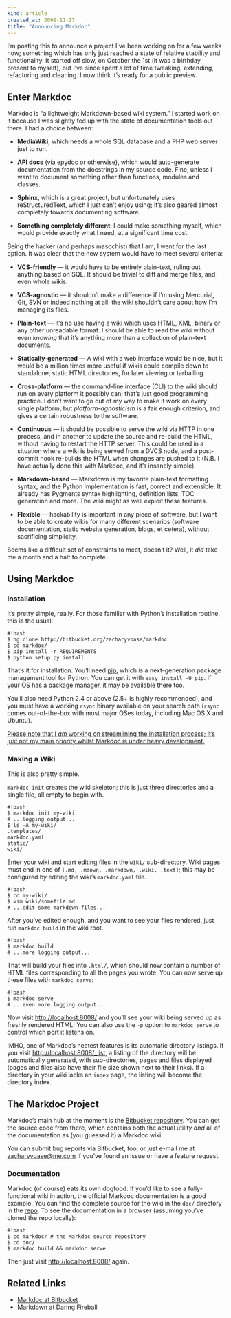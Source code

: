 ```yaml
--- 
kind: article
created_at: 2009-11-17
title: "Announcing Markdoc"
---
```


I’m posting this to announce a project I’ve been working on for a few weeks now;
something which has only just reached a state of relative stability and
functionality. It started off slow, on October the 1st (it was a birthday
present to myself), but I’ve since spent a lot of time tweaking, extending,
refactoring and cleaning. I now think it’s ready for a public preview.

## Enter Markdoc

Markdoc is “a lightweight Markdown-based wiki system.” I started work on it
because I was slightly fed up with the state of documentation tools out there. I
had a choice between:

*   **MediaWiki**, which needs a whole SQL database and a PHP web server just to
    run.

*   **API docs** (via epydoc or otherwise), which would auto-generate
    documentation from the docstrings in my source code. Fine, unless I want to
    document something other than functions, modules and classes.

*   **Sphinx**, which is a great project, but unfortunately uses
    reStructuredText, which I just can’t enjoy using; it’s also geared almost
    completely towards documenting software.

*   **Something completely different**: I could make something myself, which
    would provide exactly what I need, at a significant time cost.

Being the hacker (and perhaps masochist) that I am, I went for the last option.
It was clear that the new system would have to meet several criteria:

*   **VCS-friendly** — it would have to be entirely plain-text, ruling out
    anything based on SQL. It should be trivial to diff and merge files, and
    even whole wikis.

*   **VCS-agnostic** — it shouldn’t make a difference if I’m using Mercurial,
    Git, SVN or indeed nothing at all: the wiki shouldn’t care about how I’m
    managing its files.

*   **Plain-text** — it’s no use having a wiki which uses HTML, XML, binary or
    any other unreadable format. I should be able to read the wiki without even
    *knowing* that it’s anything more than a collection of plain-text documents.

*   **Statically-generated** — A wiki with a web interface would be nice, but it
    would be a million times more useful if wikis could compile down to
    standalone, static HTML directories, for later viewing or tarballing.

*   **Cross-platform** — the command-line interface (CLI) to the wiki should run
    on every platform it possibly can; that’s just good programming practice. I
    don’t want to go out of my way to make it work on every single platform, but
    *platform-agnosticism* is a fair enough criterion, and gives a certain
    robustness to the software.

*   **Continuous** — it should be possible to serve the wiki via HTTP in one
    process, and in another to update the source and re-build the HTML, without
    having to restart the HTTP server. This could be used in a situation where a
    wiki is being served from a DVCS node, and a post-commit hook re-builds the
    HTML when changes are pushed to it (N.B. I have actually done this with
    Markdoc, and it’s insanely simple).

*   **Markdown-based** — Markdown is my favorite plain-text formatting syntax,
    and the Python implementation is fast, correct and extensible. It already
    has Pygments syntax highlighting, definition lists, TOC generation and more.
    The wiki might as well exploit these features.

*   **Flexible** — hackability is important in any piece of software, but I want
    to be able to create wikis for many different scenarios (software
    documentation, static website generation, blogs, et cetera), without
    sacrificing simplicity.

Seems like a difficult set of constraints to meet, doesn’t it? Well, it *did*
take me a month and a half to complete.

## Using Markdoc

### Installation

It’s pretty simple, really. For those familiar with Python’s installation
routine, this is the usual:

    #!bash
    $ hg clone http://bitbucket.org/zacharyvoase/markdoc
    $ cd markdoc/
    $ pip install -r REQUIREMENTS
    $ python setup.py install

That’s it for installation. You’ll need [pip](http://pip.openplans.org/), which
is a next-generation package management tool for Python. You can get it with
`easy_install -U pip`. If your OS has a package manager, it may be available
there too.

You’ll also need Python 2.4 or above (2.5+ is highly recommended), and you must
have a working `rsync` binary available on your search path (`rsync` comes
out-of-the-box with most major OSes today, including Mac OS X and Ubuntu).

<ins>
  Please note that I <em>am</em> working on streamlining the installation
  process; it’s just not my main priority whilst Markdoc is under heavy
  development.
</ins>

### Making a Wiki

This is also pretty simple.

`markdoc init` creates the wiki skeleton; this is just three directories and a
single file, all empty to begin with.

    #!bash
    $ markdoc init my-wiki
    # ...logging output...
    $ ls -A my-wiki/
    .templates/
    markdoc.yaml
    static/
    wiki/

Enter your wiki and start editing files in the `wiki/` sub-directory. Wiki pages
must end in one of `[.md, .mdown, .markdown, .wiki, .text]`; this may be
configured by editing the wiki’s `markdoc.yaml` file.

    #!bash
    $ cd my-wiki/
    $ vim wiki/somefile.md
    # ...edit some markdown files...

After you’ve edited enough, and you want to see your files rendered, just run
`markdoc build` in the wiki root.

    #!bash
    $ markdoc build
    # ...more logging output...

That will build your files into `.html/`, which should now contain a number of
HTML files corresponding to all the pages you wrote. You can now serve up these
files with `markdoc serve`:

    #!bash
    $ markdoc serve
    # ...even more logging output...

Now visit <http://localhost:8008/> and you’ll see your wiki being served up as
freshly rendered HTML! You can also use the `-p` option to `markdoc serve` to
control which port it listens on.

IMHO, one of Markdoc’s neatest features is its automatic directory listings. If
you visit <http://localhost:8008/_list>, a listing of the directory will be
automatically generated, with sub-directories, pages and files displayed (pages
and files also have their file size shown next to their links). If a directory
in your wiki lacks an `index` page, the listing will become the directory index.

## The Markdoc Project

Markdoc’s main hub at the moment is the
[Bitbucket repository](http://bitbucket.org/zacharyvoase/markdoc). You can get
the source code from there, which contains both the actual utility *and* all of
the documentation as (you guessed it) a Markdoc wiki.

You can submit bug reports via Bitbucket, too, or just e-mail me at
<zacharyvoase@me.com> if you’ve found an issue or have a feature request.

### Documentation

Markdoc (of course) eats its own dogfood. If you’d like to see a
fully-functional wiki in action, the official Markdoc documentation is a good
example. You can find the complete source for the wiki in the `doc/` directory
in the [repo](http://bitbucket.org/zacharyvoase/markdoc). To see the
documentation in a browser (assuming you’ve cloned the repo locally):

    #!bash
    $ cd markdoc/ # the Markdoc source repository
    $ cd doc/
    $ markdoc build && markdoc serve

Then just visit <http://localhost:8008/> again.

## Related Links

* [Markdoc at Bitbucket](http://bitbucket.org/zacharyvoase/markdoc)
* [Markdown at Daring Fireball](http://daringfireball.net/projects/markdown)
